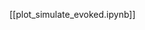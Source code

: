 <!--
# Title: 4.2 API Tutorial of ERPs Simulation
# Updated: 2025-01-29
#
# Contributors:
    # Dylan Daniels
    # Mainak Jas <mmjas@mgh.harvard.edu>
    # Sam Neymotin <samnemo@gmail.com>
    # Blake Caldwell <blake_caldwell@brown.edu>
    # Christopher Bailey <cjb@cfin.au.dk>
-->

[[plot_simulate_evoked.ipynb]]
